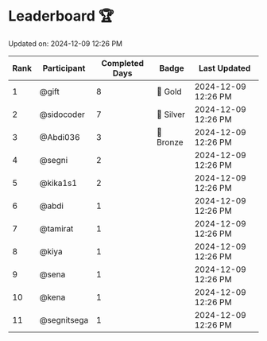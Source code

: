 # Leaderboard 🏆

Updated on: 2024-12-09 12:26 PM

| Rank | Participant       | Completed Days | Badge      | Last Updated         |
|------|-------------------|----------------|------------|----------------------|
| 1    | @gift             | 8              | 🏅 Gold     | 2024-12-09 12:26 PM |
| 2    | @sidocoder        | 7              | 🥈 Silver   | 2024-12-09 12:26 PM |
| 3    | @Abdi036          | 3              | 🥉 Bronze   | 2024-12-09 12:26 PM |
| 4    | @segni            | 2              |            | 2024-12-09 12:26 PM |
| 5    | @kika1s1          | 2              |            | 2024-12-09 12:26 PM |
| 6    | @abdi             | 1              |            | 2024-12-09 12:26 PM |
| 7    | @tamirat          | 1              |            | 2024-12-09 12:26 PM |
| 8    | @kiya             | 1              |            | 2024-12-09 12:26 PM |
| 9    | @sena             | 1              |            | 2024-12-09 12:26 PM |
| 10   | @kena             | 1              |            | 2024-12-09 12:26 PM |
| 11   | @segnitsega       | 1              |            | 2024-12-09 12:26 PM |
